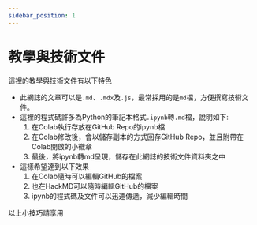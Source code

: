 ```yaml
---
sidebar_position: 1
---
```


# 教學與技術文件

這裡的教學與技術文件有以下特色
- 此網誌的文章可以是`.md`、`.mdx`及`.js`，最常採用的是`md`檔，方便撰寫技術文件。
- 這裡的程式碼許多為Python的筆記本格式`.ipynb`轉`.md`檔，說明如下:
    1. 在Colab執行存放在GitHub Repo的ipynb檔
    2. 在Colab修改後，會以儲存副本的方式回存GitHub Repo，並且附帶在Colab開啟的小徽章
    3. 最後，將ipynb轉md呈現，儲存在此網誌的技術文件資料夾之中
- 這樣希望達到以下效果
    1. 在Colab隨時可以編輯GitHub的檔案
    2. 也在HackMD可以隨時編輯GitHub的檔案
    3. ipynb的程式碼及文件可以迅速傳遞，減少編輯時間

以上小技巧請享用